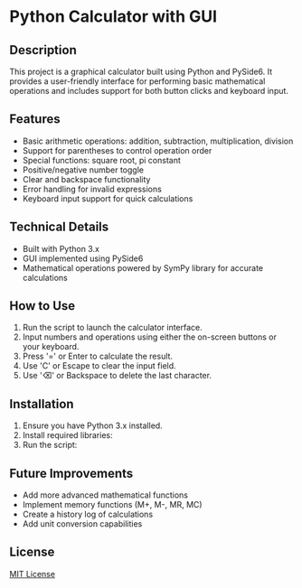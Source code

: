 # Python Calculator with GUI

## Description
This project is a graphical calculator built using Python and PySide6. It provides a user-friendly interface for performing basic mathematical operations and includes support for both button clicks and keyboard input.

## Features
- Basic arithmetic operations: addition, subtraction, multiplication, division
- Support for parentheses to control operation order
- Special functions: square root, pi constant
- Positive/negative number toggle
- Clear and backspace functionality
- Error handling for invalid expressions
- Keyboard input support for quick calculations

## Technical Details
- Built with Python 3.x
- GUI implemented using PySide6
- Mathematical operations powered by SymPy library for accurate calculations

## How to Use
1. Run the script to launch the calculator interface.
2. Input numbers and operations using either the on-screen buttons or your keyboard.
3. Press '=' or Enter to calculate the result.
4. Use 'C' or Escape to clear the input field.
5. Use '⌫' or Backspace to delete the last character.

## Installation
1. Ensure you have Python 3.x installed.
2. Install required libraries:
3. Run the script:

## Future Improvements
- Add more advanced mathematical functions
- Implement memory functions (M+, M-, MR, MC)
- Create a history log of calculations
- Add unit conversion capabilities

## License
[MIT License](https://opensource.org/licenses/MIT)